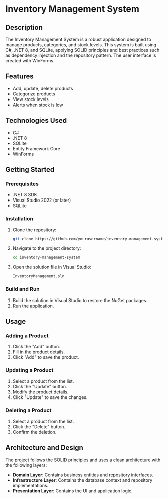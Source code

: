 # Inventory Management System

## Description
The Inventory Management System is a robust application designed to manage products, categories, and stock levels. This system is built using C#, .NET 8, and SQLite, applying SOLID principles and best practices such as dependency injection and the repository pattern. The user interface is created with WinForms.

## Features
- Add, update, delete products
- Categorize products
- View stock levels
- Alerts when stock is low

## Technologies Used
- C#
- .NET 8
- SQLite
- Entity Framework Core
- WinForms

## Getting Started

### Prerequisites
- .NET 8 SDK
- Visual Studio 2022 (or later)
- SQLite

### Installation
1. Clone the repository:
    ```bash
    git clone https://github.com/yourusername/inventory-management-system.git
    ```
2. Navigate to the project directory:
    ```bash
    cd inventory-management-system
    ```
3. Open the solution file in Visual Studio:
    ```bash
    InventoryManagement.sln
    ```

### Build and Run
1. Build the solution in Visual Studio to restore the NuGet packages.
2. Run the application.

## Usage

### Adding a Product
1. Click the "Add" button.
2. Fill in the product details.
3. Click "Add" to save the product.

### Updating a Product
1. Select a product from the list.
2. Click the "Update" button.
3. Modify the product details.
4. Click "Update" to save the changes.

### Deleting a Product
1. Select a product from the list.
2. Click the "Delete" button.
3. Confirm the deletion.

## Architecture and Design
The project follows the SOLID principles and uses a clean architecture with the following layers:
- **Domain Layer**: Contains business entities and repository interfaces.
- **Infrastructure Layer**: Contains the database context and repository implementations.
- **Presentation Layer**: Contains the UI and application logic.